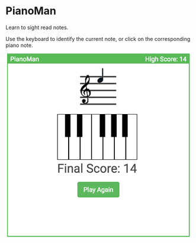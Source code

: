 # PianoMan

Learn to sight read notes.

Use the keyboard to identify the current note, or click on the corresponding piano note.

<img src="https://raw.githubusercontent.com/shellum/pianoMan/master/src/images/screenshot.png" width=500>
